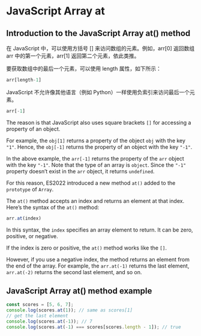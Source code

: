 # JavaScript Array at

## Introduction to the JavaScript Array at() method

在 JavaScript 中，可以使用方括号 [] 来访问数组的元素。例如，arr[0] 返回数组 arr 中的第一个元素，arr[1] 返回第二个元素，依此类推。

要获取数组中的最后一个元素，可以使用 length 属性，如下所示：

```js
arr[length-1]
```

JavaScript 不允许像其他语言（例如 Python）一样使用负索引来访问最后一个元素。

```js
arr[-1]
```

The reason is that JavaScript also uses square brackets `[]` for accessing a property of an object.

For example, the `obj[1]` returns a property of the object `obj` with the key `"1"`. Hence, the `obj[-1]` returns the property of an object with the key `"-1"`.

In the above example, the `arr[-1]` returns the property of the `arr` object with the key `"-1"`. Note that the type of an array is `object`. Since the `"-1"` property doesn’t exist in the `arr` object, it returns `undefined`.

For this reason, ES2022 introduced a new method `at()` added to the `prototype` of `Array`.

The `at()` method accepts an index and returns an element at that index. Here’s the syntax of the `at()` method:

```js
arr.at(index)
```

In this syntax, the `index` specifies an array element to return. It can be zero, positive, or negative.

If the index is zero or positive, the `at()` method works like the `[]`.

However, if you use a negative index, the method returns an element from the end of the array. For example, the `arr.at(-1)` returns the last element, `arr.at(-2)` returns the second last element, and so on.

## JavaScript Array at() method example

```js
const scores = [5, 6, 7];
console.log(scores.at(1)); // same as scores[1] 
// get the last element
console.log(scores.at(-1)); // 7
console.log(scores.at(-1) === scores[scores.length - 1]); // true
```
